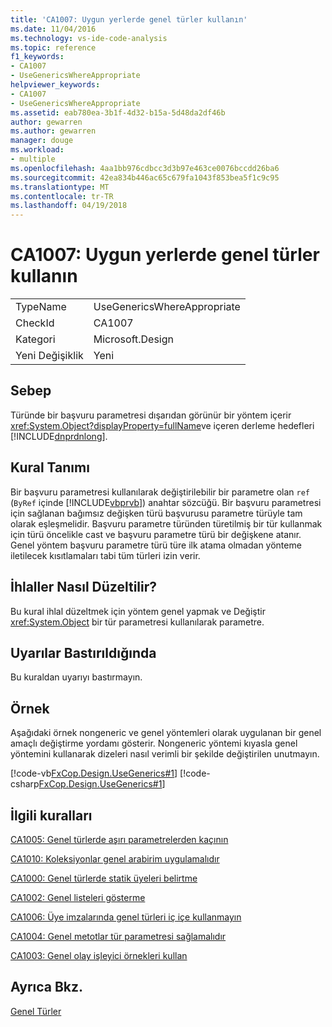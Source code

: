 ```yaml
---
title: 'CA1007: Uygun yerlerde genel türler kullanın'
ms.date: 11/04/2016
ms.technology: vs-ide-code-analysis
ms.topic: reference
f1_keywords:
- CA1007
- UseGenericsWhereAppropriate
helpviewer_keywords:
- CA1007
- UseGenericsWhereAppropriate
ms.assetid: eab780ea-3b1f-4d32-b15a-5d48da2df46b
author: gewarren
ms.author: gewarren
manager: douge
ms.workload:
- multiple
ms.openlocfilehash: 4aa1bb976cdbcc3d3b97e463ce0076bccdd26ba6
ms.sourcegitcommit: 42ea834b446ac65c679fa1043f853bea5f1c9c95
ms.translationtype: MT
ms.contentlocale: tr-TR
ms.lasthandoff: 04/19/2018
---
```

# <a name="ca1007-use-generics-where-appropriate"></a>CA1007: Uygun yerlerde genel türler kullanın
|||
|-|-|
|TypeName|UseGenericsWhereAppropriate|
|CheckId|CA1007|
|Kategori|Microsoft.Design|
|Yeni Değişiklik|Yeni|

## <a name="cause"></a>Sebep
 Türünde bir başvuru parametresi dışarıdan görünür bir yöntem içerir <xref:System.Object?displayProperty=fullName>ve içeren derleme hedefleri [!INCLUDE[dnprdnlong](../code-quality/includes/dnprdnlong_md.md)].

## <a name="rule-description"></a>Kural Tanımı
 Bir başvuru parametresi kullanılarak değiştirilebilir bir parametre olan `ref` (`ByRef` içinde [!INCLUDE[vbprvb](../code-quality/includes/vbprvb_md.md)]) anahtar sözcüğü. Bir başvuru parametresi için sağlanan bağımsız değişken türü başvurusu parametre türüyle tam olarak eşleşmelidir. Başvuru parametre türünden türetilmiş bir tür kullanmak için türü öncelikle cast ve başvuru parametre türü bir değişkene atanır. Genel yöntem başvuru parametre türü türe ilk atama olmadan yönteme iletilecek kısıtlamaları tabi tüm türleri izin verir.

## <a name="how-to-fix-violations"></a>İhlaller Nasıl Düzeltilir?
 Bu kural ihlal düzeltmek için yöntem genel yapmak ve Değiştir <xref:System.Object> bir tür parametresi kullanılarak parametre.

## <a name="when-to-suppress-warnings"></a>Uyarılar Bastırıldığında
 Bu kuraldan uyarıyı bastırmayın.

## <a name="example"></a>Örnek
 Aşağıdaki örnek nongeneric ve genel yöntemleri olarak uygulanan bir genel amaçlı değiştirme yordamı gösterir. Nongeneric yöntemi kıyasla genel yöntemini kullanarak dizeleri nasıl verimli bir şekilde değiştirilen unutmayın.

 [!code-vb[FxCop.Design.UseGenerics#1](../code-quality/codesnippet/VisualBasic/ca1007-use-generics-where-appropriate_1.vb)]
 [!code-csharp[FxCop.Design.UseGenerics#1](../code-quality/codesnippet/CSharp/ca1007-use-generics-where-appropriate_1.cs)]

## <a name="related-rules"></a>İlgili kuralları
 [CA1005: Genel türlerde aşırı parametrelerden kaçının](../code-quality/ca1005-avoid-excessive-parameters-on-generic-types.md)

 [CA1010: Koleksiyonlar genel arabirim uygulamalıdır](../code-quality/ca1010-collections-should-implement-generic-interface.md)

 [CA1000: Genel türlerde statik üyeleri belirtme](../code-quality/ca1000-do-not-declare-static-members-on-generic-types.md)

 [CA1002: Genel listeleri gösterme](../code-quality/ca1002-do-not-expose-generic-lists.md)

 [CA1006: Üye imzalarında genel türleri iç içe kullanmayın](../code-quality/ca1006-do-not-nest-generic-types-in-member-signatures.md)

 [CA1004: Genel metotlar tür parametresi sağlamalıdır](../code-quality/ca1004-generic-methods-should-provide-type-parameter.md)

 [CA1003: Genel olay işleyici örnekleri kullan](../code-quality/ca1003-use-generic-event-handler-instances.md)

## <a name="see-also"></a>Ayrıca Bkz.
 [Genel Türler](/dotnet/csharp/programming-guide/generics/index)